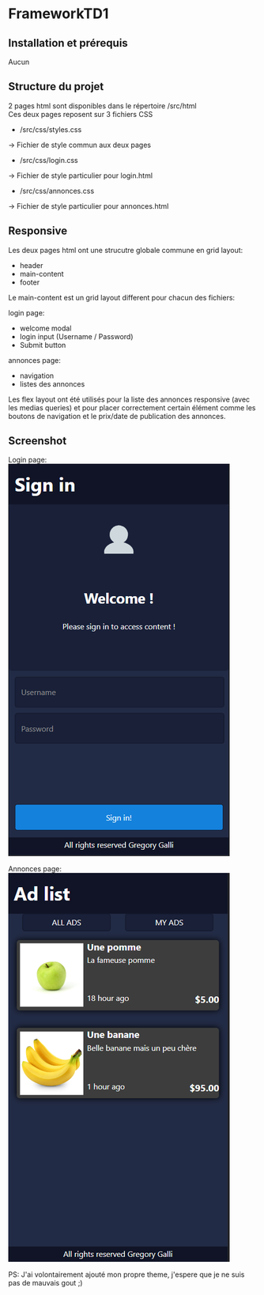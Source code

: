 # FrameworkTD1

## Installation et prérequis

Aucun

## Structure du projet

2 pages html sont disponibles dans le répertoire /src/html <br>
Ces deux pages reposent sur 3 fichiers CSS
- /src/css/styles.css <br>

-> Fichier de style commun aux deux pages
- /src/css/login.css <br>

-> Fichier de style particulier pour login.html
- /src/css/annonces.css <br>

-> Fichier de style particulier pour annonces.html

## Responsive

Les deux pages html ont une strucutre globale commune en grid layout:
- header
- main-content
- footer
  
Le main-content est un grid layout different pour chacun des fichiers:<br>

login page:
- welcome modal
- login input (Username / Password)
- Submit button

annonces page:
- navigation
- listes des annonces

Les flex layout ont été utilisés pour la liste des annonces responsive (avec les medias queries) et pour placer correctement certain élément comme les boutons de navigation et le prix/date de publication des annonces.

## Screenshot

Login page:<br>
![login page](./images/login_sreenshot.PNG)

Annonces page:<br>
![annonces page](./images/annonces_screenshot.PNG)

PS: J'ai volontairement ajouté mon propre theme, j'espere que je ne suis pas de mauvais gout ;) 


